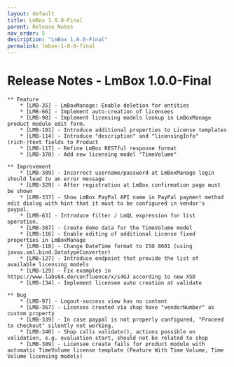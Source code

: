 ```yaml
---
layout: default
title: LmBox 1.0.0-Final
parent: Release Notes
nav_order: 5
description: "LmBox 1.0.0-Final"
permalink: lmbox-1-0-0-final
---
```


Release Notes - LmBox 1.0.0-Final
=================================

    ** Feature
        * [LMB-35] - LmBoxManage: Enable deletion for entities
        * [LMB-66] - Implement auto-creation of licensees
        * [LMB-98] - Implement licensing models lookup in LmBoxManage product module edit form.
        * [LMB-101] - Introduce additional properties to License templates
        * [LMB-114] - Introduce "description" and "licensingInfo" (rich-)text fields to Product
        * [LMB-117] - Refine LmBox RESTful response format
        * [LMB-370] - Add new licensing model "TimeVolume"

    ** Improvement
        * [LMB-309] - Incorrect username/password at LmBoxManage login should lead to an error message
        * [LMB-329] - After registration at LmBox confirmation page must be shown
        * [LMB-337] - Show LmBox PayPal API name in PayPal payment method edit dialog with hint that it must to be configured in vendor's paypal.
        * [LMB-63] - Introduce filter / LmQL expression for list operation.
        * [LMB-387] - Create demo data for the TimeVolume model
        * [LMB-116] - Enable editing of additional License fixed properties in LmBoxManage
        * [LMB-118] - Change DateTime format to ISO 8601 (using javax.xml.bind.DatatypeConverter)
        * [LMB-127] - Introduce endpoint that provide the list of available licensing models
        * [LMB-129] - Fix examples in https://www.labs64.de/confluence/x/s4GJ according to new XSD
        * [LMB-134] - Implement licensee auto creation at validate

    ** Bug
        * [LMB-97] - Logout-success view has no content
        * [LMB-367] - Licenses created via shop have "vendorNumber" as custom property
        * [LMB-339] - In case paypal is not properly configured, "Proceed to checkout" silently not working.
        * [LMB-340] - Shop calls validate(), actions possible on validation, e.g. evaluation start, should not be related to shop
        * [LMB-389] - Licensee create fails for product module with automatic TimeVolume license template (Feature With Time Volume, Time Volume licensing models)
